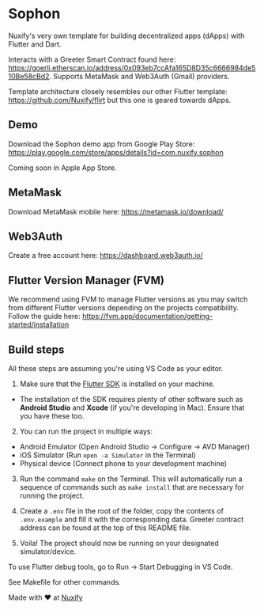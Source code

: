 # Sophon

Nuxify's very own template for building decentralized apps (dApps) with Flutter and Dart.

Interacts with a Greeter Smart Contract found here: <https://goerli.etherscan.io/address/0x093eb7ccAfa165D8D35c6666984de510Be58cBd2>.
Supports MetaMask and Web3Auth (Gmail) providers.

Template architecture closely resembles our other Flutter template: <https://github.com/Nuxify/flirt> but this one is geared towards dApps.

## Demo

Download the Sophon demo app from Google Play Store: <https://play.google.com/store/apps/details?id=com.nuxify.sophon>

Coming soon in Apple App Store.

## MetaMask

Download MetaMask mobile here: <https://metamask.io/download/>

## Web3Auth

Create a free account here: <https://dashboard.web3auth.io/>

## Flutter Version Manager (FVM)

 We recommend using FVM to manage Flutter versions as you may switch from different Flutter versions depending on the projects compatibility. Follow the guide here: <https://fvm.app/documentation/getting-started/installation>

## Build steps

All these steps are assuming you're using VS Code as your editor.

1. Make sure that the [Flutter SDK](https://flutter.dev/docs/get-started/install) is installed on your machine.

- The installation of the SDK requires plenty of other software such as **Android Studio** and **Xcode** (if you're developing in Mac). Ensure that you have these too.

2. You can run the project in multiple ways:

- Android Emulator (Open Android Studio -> Configure -> AVD Manager)
- iOS Simulator (Run ```open -a Simulator``` in the Terminal)
- Physical device (Connect phone to your development machine)

3. Run the command ``make`` on the Terminal. This will automatically run a sequence of commands such as ```make install``` that are necessary for running the project.

4. Create a `.env` file in the root of the folder, copy the contents of `.env.example` and fill it with the corresponding data. Greeter contract address can be found at the top of this README file.

5. Voila! The project should now be running on your designated simulator/device.

To use Flutter debug tools, go to Run -> Start Debugging in VS Code.

See Makefile for other commands.

Made with ❤️ at [Nuxify](https://nuxify.tech)
